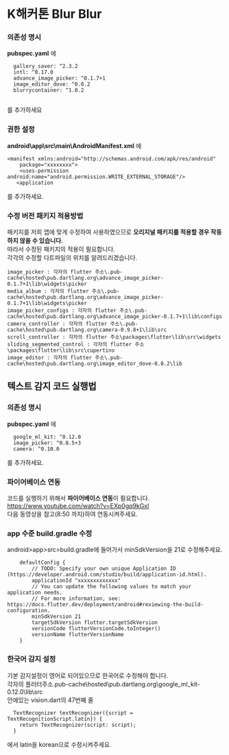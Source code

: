 # K해커톤 Blur Blur <demo>


### 의존성 명시
**pubspec.yaml** 에
```
  gallery_saver: ^2.3.2
  intl: ^0.17.0
  advance_image_picker: ^0.1.7+1
  image_editor_dove: ^0.0.2
  blurrycontainer: ^1.0.2
  
```
를 추가하세요

### 권한 설정
**android\app\src\main\AndroidManifest.xml** 에
```
<manifest xmlns:android="http://schemas.android.com/apk/res/android"
    package="xxxxxxxx">
    <uses-permission android:name="android.permission.WRITE_EXTERNAL_STORAGE"/>
   <application
```
를 추가하세요.

### 수정 버전 패키지 적용방법
패키지를 저희 앱에 맞게 수정하여 사용하였으므로 **오리지널 패키지를 적용할 경우 작동하지 않을 수 있습니다.**  
따라서 수정된 패키지의 적용이 필요합니다.  
각각의 수정할 다트파일의 위치를 알려드리겠습니다.  
```
image_picker : 각자의 flutter 주소\.pub-cache\hosted\pub.dartlang.org\advance_image_picker-0.1.7+1\lib\widgets\picker
media_album : 각자의 flutter 주소\.pub-cache\hosted\pub.dartlang.org\advance_image_picker-0.1.7+1\lib\widgets\picker
image_picker_configs : 각자의 flutter 주소\.pub-cache\hosted\pub.dartlang.org\advance_image_picker-0.1.7+1\lib\configs
camera_controller : 각자의 flutter 주소\.pub-cache\hosted\pub.dartlang.org\camera-0.9.8+1\lib\src
scroll_controller : 각자의 flutter 주소\packages\flutter\lib\src\widgets
sliding_segmented_control : 각자의 flutter 주소\packages\flutter\lib\src\cupertino
image_editor : 각자의 flutter 주소\.pub-cache\hosted\pub.dartlang.org\image_editor_dove-0.0.2\lib
```


## 텍스트 감지 코드 실행법

### 의존성 명시
**pubspec.yaml** 에
```
  google_ml_kit: ^0.12.0
  image_picker: ^0.8.5+3
  camera: ^0.10.0
```
를 추가하세요.

### 파이어베이스 연동
코드를 실행하기 위해서 **파이어베이스 연동**이 필요합니다.  
https://www.youtube.com/watch?v=EXp0gq9kGxI  
다음 동영상을 참고(8:50 까지)하여 연동시켜주세요.  

### app 수준 build.gradle 수정
android>app>src>build.gradle에 들어가서 minSdkVersion을 21로 수정해주세요.  
```
    defaultConfig {
        // TODO: Specify your own unique Application ID (https://developer.android.com/studio/build/application-id.html).
        applicationId "xxxxxxxxxxxxx"
        // You can update the following values to match your application needs.
        // For more information, see: https://docs.flutter.dev/deployment/android#reviewing-the-build-configuration.
        minSdkVersion 21
        targetSdkVersion flutter.targetSdkVersion
        versionCode flutterVersionCode.toInteger()
        versionName flutterVersionName
    }
```

### 한국어 감지 설정
기본 감지설정이 영어로 되어있으므로 한국어로 수정해야 합니다.  
각자의 플러터주소\.pub-cache\hosted\pub.dartlang.org\google_ml_kit-0.12.0\lib\src  
안에있는 vision.dart의 47번째 줄
```
  TextRecognizer textRecognizer({script = TextRecognitionScript.latin}) {
    return TextRecognizer(script: script);
  }
```
에서 latin을 korean으로 수정시켜주세요.
